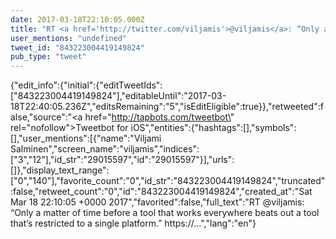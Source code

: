 ```yaml
---
date: 2017-03-18T22:10:05.000Z
title: "RT <a href='http://twitter.com/viljamis'>@viljamis</a>: “Only a matter of time before a tool that works everywhere beats out a tool that’s restricted to a single platform.” https://…″"
user_mentions: "undefined"
tweet_id: "843223004419149824"
pub_type: "tweet"
---
```

{"edit_info":{"initial":{"editTweetIds":["843223004419149824"],"editableUntil":"2017-03-18T22:40:05.236Z","editsRemaining":"5","isEditEligible":true}},"retweeted":false,"source":"<a href=\"http://tapbots.com/tweetbot\" rel=\"nofollow\">Tweetbot for iΟS</a>","entities":{"hashtags":[],"symbols":[],"user_mentions":[{"name":"Viljami Salminen","screen_name":"viljamis","indices":["3","12"],"id_str":"29015597","id":"29015597"}],"urls":[]},"display_text_range":["0","140"],"favorite_count":"0","id_str":"843223004419149824","truncated":false,"retweet_count":"0","id":"843223004419149824","created_at":"Sat Mar 18 22:10:05 +0000 2017","favorited":false,"full_text":"RT @viljamis: “Only a matter of time before a tool that works everywhere beats out a tool that’s restricted to a single platform.” https://…","lang":"en"}
